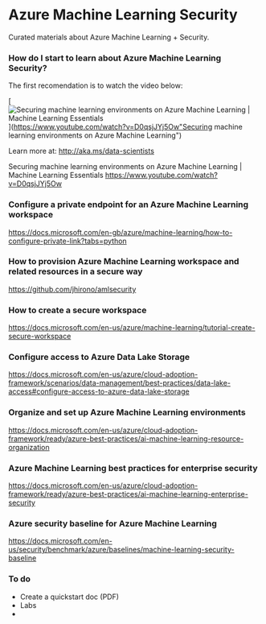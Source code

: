 # Azure Machine Learning Security

Curated materials about Azure Machine Learning + Security.

### How do I start to learn about Azure Machine Learning Security? 

The first recomendation is to watch the video below:

[![Securing machine learning environments on Azure Machine Learning | Machine Learning Essentials](https://img.youtube.com/vi/D0qsjJYj5Ow/0.jpg)](https://www.youtube.com/watch?v=D0qsjJYj5Ow"Securing machine learning environments on Azure Machine Learning")


Learn more at: http://aka.ms/data-scientists

Securing machine learning environments on Azure Machine Learning | Machine Learning Essentials
https://www.youtube.com/watch?v=D0qsjJYj5Ow


### Configure a private endpoint for an Azure Machine Learning workspace
https://docs.microsoft.com/en-gb/azure/machine-learning/how-to-configure-private-link?tabs=python

### How to provision Azure Machine Learning workspace and related resources in a secure way
https://github.com/jhirono/amlsecurity

### How to create a secure workspace
https://docs.microsoft.com/en-us/azure/machine-learning/tutorial-create-secure-workspace

### Configure access to Azure Data Lake Storage
https://docs.microsoft.com/en-us/azure/cloud-adoption-framework/scenarios/data-management/best-practices/data-lake-access#configure-access-to-azure-data-lake-storage


### Organize and set up Azure Machine Learning environments
https://docs.microsoft.com/en-us/azure/cloud-adoption-framework/ready/azure-best-practices/ai-machine-learning-resource-organization

### Azure Machine Learning best practices for enterprise security
https://docs.microsoft.com/en-us/azure/cloud-adoption-framework/ready/azure-best-practices/ai-machine-learning-enterprise-security

### Azure security baseline for Azure Machine Learning
https://docs.microsoft.com/en-us/security/benchmark/azure/baselines/machine-learning-security-baseline


### To do 
- Create a quickstart doc (PDF)
- Labs
- 

